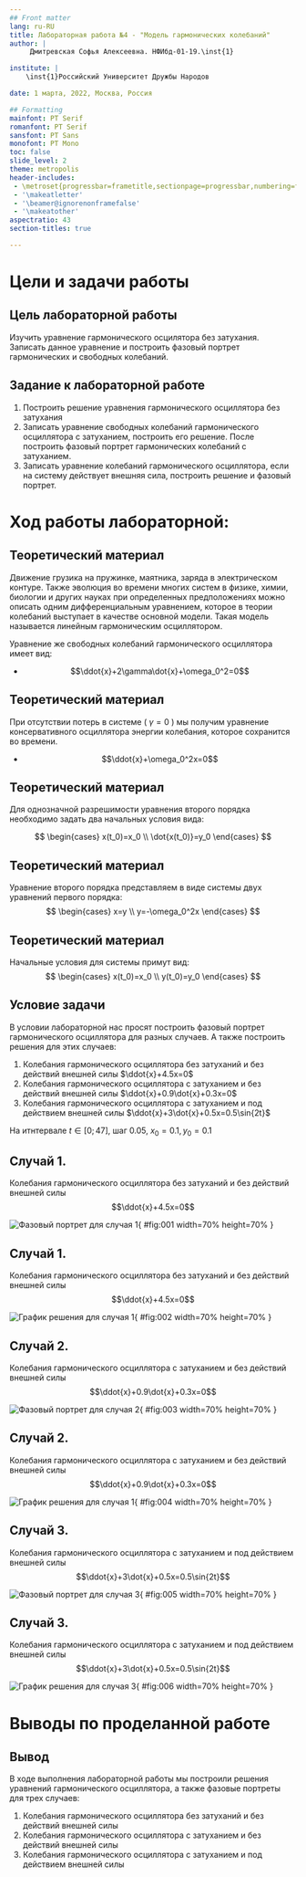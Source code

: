 ```yaml
---
## Front matter
lang: ru-RU
title: Лабораторная работа №4 - "Модель гармонических колебаний"
author: |
	 Дмитревская Софья Алексеевна. НФИбд-01-19.\inst{1}

institute: |
	\inst{1}Российский Университет Дружбы Народов

date: 1 марта, 2022, Москва, Россия

## Formatting
mainfont: PT Serif
romanfont: PT Serif
sansfont: PT Sans
monofont: PT Mono
toc: false
slide_level: 2
theme: metropolis
header-includes: 
 - \metroset{progressbar=frametitle,sectionpage=progressbar,numbering=fraction}
 - '\makeatletter'
 - '\beamer@ignorenonframefalse'
 - '\makeatother'
aspectratio: 43
section-titles: true

---
```


# Цели и задачи работы

## Цель лабораторной работы

Изучить уравнение гармонического осцилятора без затухания. Записать данное уравнение и построить фазовый портрет гармонических и свободных колебаний. 

## Задание к лабораторной работе

1.	Построить решение уравнения гармонического осциллятора без затухания
2.	Записать уравнение свободных колебаний гармонического осциллятора с затуханием, построить его решение. После построить фазовый портрет гармонических колебаний с затуханием.
3.	Записать уравнение колебаний гармонического осциллятора, если на систему действует внешняя сила, построить решение и фазовый портрет.

# Ход работы лабораторной:

## Теоретический материал 

Движение грузика на пружинке, маятника, заряда в электрическом контуре.
Также эволюция во времени многих систем в физике, химии, биологии и других науках при определенных предположениях можно описать одним дифференциальным уравнением, которое в теории колебаний выступает в качестве основной модели. 
Такая модель называется линейным гармоническим осциллятором.

Уравнение же свободных колебаний гармонического осциллятора имеет вид:
* $$\ddot{x}+2\gamma\dot{x}+\omega_0^2=0$$

## Теоретический материал 

При отсутствии потерь в системе ( $\gamma=0$ ) мы получим уравнение консервативного осциллятора энергии колебания, которое сохранится во времени.
* $$\ddot{x}+\omega_0^2x=0$$

## Теоретический материал 

Для однозначной разрешимости уравнения второго порядка необходимо задать два начальных условия вида:
 
$$
 \begin{cases}
	x(t_0)=x_0
	\\   
	\dot{x(t_0)}=y_0
 \end{cases}
$$

## Теоретический материал 

Уравнение второго порядка представляем в виде системы двух уравнений первого порядка:
$$
 \begin{cases}
	x=y
	\\   
	y=-\omega_0^2x
 \end{cases}
$$

## Теоретический материал 

Начальные условия для системы примут вид:
$$
 \begin{cases}
	x(t_0)=x_0
	\\   
	y(t_0)=y_0
 \end{cases}
$$


## Условие задачи

В условии лабораторной нас просят построить фазовый портрет гармонического осциллятора для разных случаев. А также построить решения для этих случаев: 

1. Колебания гармонического осциллятора без затуханий и без действий внешней силы $\ddot{x}+4.5x=0$
2. Колебания гармонического осциллятора c затуханием и без действий внешней силы $\ddot{x}+0.9\dot{x}+0.3x=0$
3. Колебания гармонического осциллятора c затуханием и под действием внешней силы $\ddot{x}+3\dot{x}+0.5x=0.5\sin{2t}$

На итнтервале $t \in [ 0;47 ]$, шаг 0.05, $x_0=0.1, y_0=0.1$


## Случай 1. 
Колебания гармонического осциллятора без затуханий и без действий внешней силы $$\ddot{x}+4.5x=0$$

![Фазовый портрет для случая 1](image/01.png){ #fig:001 width=70% height=70% }

## Случай 1. 
Колебания гармонического осциллятора без затуханий и без действий внешней силы $$\ddot{x}+4.5x=0$$

![График решения для случая 1 ](image/02.png){ #fig:002 width=70% height=70% }

## Случай 2. 
Колебания гармонического осциллятора c затуханием и без действий внешней силы $$\ddot{x}+0.9\dot{x}+0.3x=0$$

![Фазовый портрет для случая 2](image/03.png){ #fig:003 width=70% height=70% }

## Случай 2. 
Колебания гармонического осциллятора c затуханием и без действий внешней силы $$\ddot{x}+0.9\dot{x}+0.3x=0$$

![График решения для случая 1 ](image/04.png){ #fig:004 width=70% height=70% }

## Случай 3. 
Колебания гармонического осциллятора c затуханием и под действием внешней силы $$\ddot{x}+3\dot{x}+0.5x=0.5\sin{2t}$$

![Фазовый портрет для случая 3](image/05.png){ #fig:005 width=70% height=70% }

## Случай 3. 
Колебания гармонического осциллятора c затуханием и под действием внешней силы $$\ddot{x}+3\dot{x}+0.5x=0.5\sin{2t}$$

![График решения для случая 3](image/06.png){ #fig:006 width=70% height=70% }

# Выводы по проделанной работе

## Вывод

В ходе выполнения лабораторной работы мы построили решения уравнений гармонического осциллятора, а также фазовые портреты для трех случаев:
1. Колебания гармонического осциллятора без затуханий и без действий внешней силы
2. Колебания гармонического осциллятора c затуханием и без действий внешней силы
3. Колебания гармонического осциллятора c затуханием и под действием внешней силы